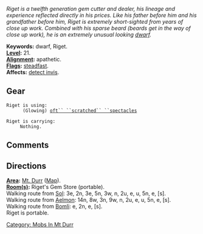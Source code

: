 *Riget is a twelfth generation gem cutter and dealer, his lineage and
experience reflected directly in his prices. Like his father before him
and his grandfather before him, Riget is extremely short-sighted from
years of close up work. Combined with his sparse beard (beards get in
the way of close up work), he is an extremely unusual looking
[dwarf](Dwarves.md "wikilink").*

**Keywords:** dwarf, Riget.  
**[Level](Level.md "wikilink"):** 21.  
**[Alignment](Alignment.md "wikilink"):** apathetic.  
**[Flags](:Category:_Mob_Types.md "wikilink"):**
[steadfast](Sentinel_Mobs.md "wikilink").  
**Affects:** [detect invis](Detect_Invis.md "wikilink").  

## Gear

`Riget is using:`  
<worn on head>`      (Glowing) `[`oft`` ``scratched`` ``spectacles`](Oft_Scratched_Spectacles.md "wikilink")

`Riget is carrying:`  
`     Nothing.`

## Comments

## Directions

**[Area](:Category:_Areas.md "wikilink"):** [Mt.
Durr](:Category:_Mt_Durr.md "wikilink")
([Map](Mt_Durr_Map.md "wikilink")).  
**[Room(s)](:Category:_Rooms.md "wikilink"):** Riget's Gem Store
(portable).  
Walking route from [Sol](Sol.md "wikilink"): 3e, 2n, 3e, 5n, 3w, n, 2u,
e, u, 5n, e, \[s\].  
Walking route from [Aelmon](Aelmon.md "wikilink"): 14n, 8w, 3n, 9w, n,
2u, e, u, 5n, e, \[s\].  
Walking route from [Bomli](Bomli.md "wikilink"): e, 2n, e, \[s\].  
Riget is portable.  

[Category: Mobs In Mt Durr](Category:_Mobs_In_Mt_Durr "wikilink")

